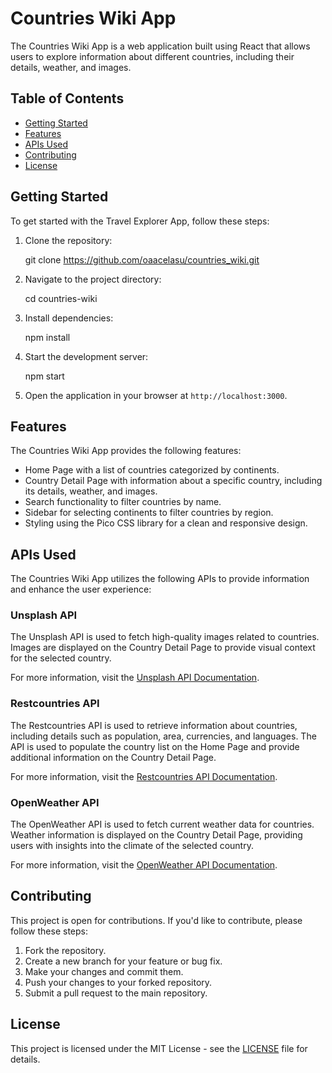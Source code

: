 # Countries Wiki App

The Countries Wiki App is a web application built using React that allows users to explore information about different countries, including their details, weather, and images.

## Table of Contents

- [Getting Started](#getting-started)
- [Features](#features)
- [APIs Used](#apis-used)
- [Contributing](#contributing)
- [License](#license)

## Getting Started

To get started with the Travel Explorer App, follow these steps:

1. Clone the repository:

    git clone https://github.com/oaacelasu/countries_wiki.git

2. Navigate to the project directory:

    cd countries-wiki

3. Install dependencies:

    npm install

4. Start the development server:

    npm start

5. Open the application in your browser at `http://localhost:3000`.

## Features

The Countries Wiki App provides the following features:

- Home Page with a list of countries categorized by continents.
- Country Detail Page with information about a specific country, including its details, weather, and images.
- Search functionality to filter countries by name.
- Sidebar for selecting continents to filter countries by region.
- Styling using the Pico CSS library for a clean and responsive design.

## APIs Used

The Countries Wiki App utilizes the following APIs to provide information and enhance the user experience:

### Unsplash API

The Unsplash API is used to fetch high-quality images related to countries. Images are displayed on the Country Detail Page to provide visual context for the selected country.

For more information, visit the [Unsplash API Documentation](https://unsplash.com/documentation).

### Restcountries API

The Restcountries API is used to retrieve information about countries, including details such as population, area, currencies, and languages. The API is used to populate the country list on the Home Page and provide additional information on the Country Detail Page.

For more information, visit the [Restcountries API Documentation](https://restcountries.com/#api-endpoints).

### OpenWeather API

The OpenWeather API is used to fetch current weather data for countries. Weather information is displayed on the Country Detail Page, providing users with insights into the climate of the selected country.

For more information, visit the [OpenWeather API Documentation](https://openweathermap.org/api).

## Contributing

This project is open for contributions. If you'd like to contribute, please follow these steps:

1. Fork the repository.
2. Create a new branch for your feature or bug fix.
3. Make your changes and commit them.
4. Push your changes to your forked repository.
5. Submit a pull request to the main repository.

## License

This project is licensed under the MIT License - see the [LICENSE](LICENSE) file for details.


